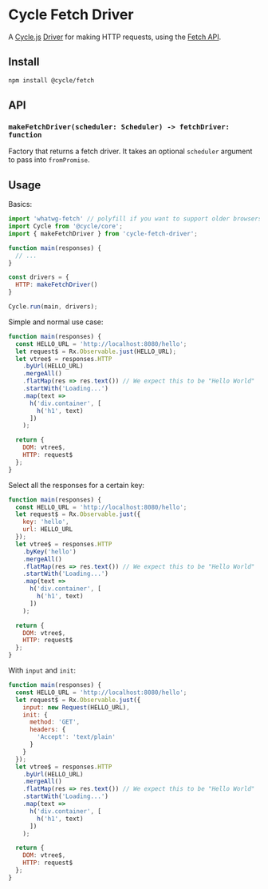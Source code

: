 # Cycle Fetch Driver

A [Cycle.js](http://cycle.js.org) [Driver](http://cycle.js.org/drivers.html) for making HTTP requests, using the [Fetch API](https://fetch.spec.whatwg.org/).

## Install

```sh
npm install @cycle/fetch
```

## API

### ```makeFetchDriver(scheduler: Scheduler) -> fetchDriver: function```

Factory that returns a fetch driver. It takes an optional ```scheduler``` argument to pass into ```fromPromise```.

## Usage

Basics:

```js
import 'whatwg-fetch' // polyfill if you want to support older browsers
import Cycle from '@cycle/core';
import { makeFetchDriver } from 'cycle-fetch-driver';

function main(responses) {
  // ...
}

const drivers = {
  HTTP: makeFetchDriver()
}

Cycle.run(main, drivers);
```

Simple and normal use case:

```js
function main(responses) {
  const HELLO_URL = 'http://localhost:8080/hello';
  let request$ = Rx.Observable.just(HELLO_URL);
  let vtree$ = responses.HTTP
    .byUrl(HELLO_URL)
    .mergeAll()
    .flatMap(res => res.text()) // We expect this to be "Hello World"
    .startWith('Loading...')
    .map(text =>
      h('div.container', [
        h('h1', text)
      ])
    );

  return {
    DOM: vtree$,
    HTTP: request$
  };
}
```

Select all the responses for a certain key:

```js
function main(responses) {
  const HELLO_URL = 'http://localhost:8080/hello';
  let request$ = Rx.Observable.just({
    key: 'hello',
    url: HELLO_URL
  });
  let vtree$ = responses.HTTP
    .byKey('hello')
    .mergeAll()
    .flatMap(res => res.text()) // We expect this to be "Hello World"
    .startWith('Loading...')
    .map(text =>
      h('div.container', [
        h('h1', text)
      ])
    );

  return {
    DOM: vtree$,
    HTTP: request$
  };
}
```

With `input` and `init`:

```js
function main(responses) {
  const HELLO_URL = 'http://localhost:8080/hello';
  let request$ = Rx.Observable.just({
    input: new Request(HELLO_URL),
    init: {
      method: 'GET',
      headers: {
        'Accept': 'text/plain'
      }
    }
  });
  let vtree$ = responses.HTTP
    .byUrl(HELLO_URL)
    .mergeAll()
    .flatMap(res => res.text()) // We expect this to be "Hello World"
    .startWith('Loading...')
    .map(text =>
      h('div.container', [
        h('h1', text)
      ])
    );

  return {
    DOM: vtree$,
    HTTP: request$
  };
}
```
